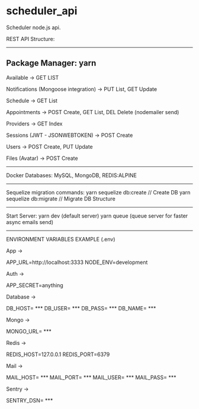 # scheduler_api
Scheduler node.js api.

REST API Structure: 

------------------------------------------------------------
Package Manager: yarn
------------------------------------------------------------

Available -> GET LIST

Notifications (Mongoose integration) -> PUT List, GET Update

Schedule -> GET List

Appointments -> POST Create, GET List, DEL Delete (nodemailer send)

Providers -> GET Index

Sessions (JWT - JSONWEBTOKEN) -> POST Create

Users -> POST Create, PUT Update

Files (Avatar) -> POST Create

-----------------------------------------------------------

Docker Databases: MySQL, MongoDB, REDIS:ALPINE

-----------------------------------------------------------

Sequelize migration commands:
yarn sequelize db:create // Create DB 
yarn sequelize db:migrate // Migrate DB Structure

-----------------------------------------------------------

Start Server: 
yarn dev (default server) 
yarn queue (queue server for faster async emails send)

-----------------------------------------------------------

ENVIRONMENT VARIABLES EXAMPLE (.env)

App ->

APP_URL=http://localhost:3333
NODE_ENV=development

Auth ->

APP_SECRET=anything

Database ->

DB_HOST= ***
DB_USER= ***
DB_PASS= ***
DB_NAME= ***

Mongo ->

MONGO_URL= ***

Redis ->

REDIS_HOST=127.0.0.1
REDIS_PORT=6379

Mail ->

MAIL_HOST= ***
MAIL_PORT= ***
MAIL_USER= ***
MAIL_PASS= ***

Sentry ->

SENTRY_DSN= ***



